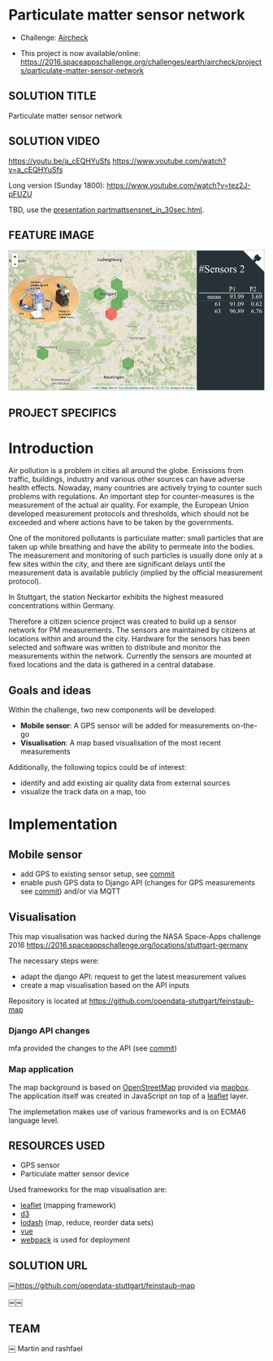 # Particulate matter sensor network

* Challenge: [Aircheck](https://2016.spaceappschallenge.org/challenges/earth/aircheck)

* This project is now available/online: https://2016.spaceappschallenge.org/challenges/earth/aircheck/projects/particulate-matter-sensor-network

<!--CREATE YOUR PROJECT SOLUTION

in response to
Aircheck
￼￼GENERAL INFORMATION-->


## SOLUTION TITLE

Particulate matter sensor network

<!--Our Great Solution...-->

## SOLUTION VIDEO

https://youtu.be/a_cEQHYuSfs
https://www.youtube.com/watch?v=a_cEQHYuSfs

Long version (Sunday 1800):
https://www.youtube.com/watch?v=tez2J-pFUZU

TBD, use the [presentation partmattsensnet_in_30sec.html](./partmattsensnet_in_30sec.html).

<!--
https://www.youtube.com/watch?v=WZbuZT__twE
-->

## FEATURE IMAGE

<!-- ￼Datei auswählen--> 

![Feature image](teaser.jpg)

## PROJECT SPECIFICS

<!--EXPLAIN YOUR SOLUTION-->

# Introduction

Air pollution is a problem in cities all around the globe. 
Emissions from traffic, buildings, industry and various other sources can have adverse health effects.
Nowaday, many countries are actively trying to counter such problems with regulations.
An important step for counter-measures is the measurement of the actual air quality.
For example, the European Union developed measurement protocols and thresholds, which should not be exceeded and where actions have to be taken by the governments.

One of the monitored pollutants is particulate matter: small particles that are taken up while breathing and have the ability to permeate into the bodies. 
The measurement and monitoring of such particles is usually done only at a few sites within the city, and there are significant delays until the measurement data is available publicly (implied by the official measurement protocol). 

In Stuttgart, the station Neckartor exhibits the highest measured concentrations within Germany.

Therefore a citizen science project was created to build up a sensor network for PM measurements.
The sensors are maintained by citizens at locations within and around the city.
Hardware for the sensors has been selected and software was written to distribute and monitor the measurements within the network.
Currently the sensors are mounted at fixed locations and the data is gathered in a central database. 

## Goals and ideas

Within the challenge, two new components will be developed:
    
* **Mobile sensor**: A GPS sensor will be added for measurements on-the-go
* **Visualisation**: A map based visualisation of the most recent measurements

Additionally, the following topics could be of interest: 

* identify and add existing air quality data from external sources
* visualize the track data on a map, too



# Implementation

## Mobile sensor

* add GPS to existing sensor setup, see [commit](https://github.com/opendata-stuttgart/sensors-software/commit/58ff3fc409eb353f7f1e25051d55f153be9601b7)
* enable push GPS data to Django API (changes for GPS measurements see [commit](https://github.com/opendata-stuttgart/feinstaub-api/commit/6b0a1d20685b5e9dd3dcb351e9b0b8860465e8df)) and/or via MQTT


## Visualisation

This map visualisation was hacked during the NASA Space-Apps challenge 2016
https://2016.spaceappschallenge.org/locations/stuttgart-germany

The necessary steps were:

* adapt the django API: request to get the latest measurement values
* create a map visualisation based on the API inputs

Repository is located at <https://github.com/opendata-stuttgart/feinstaub-map>

### Django API changes

mfa provided the changes to the API (see [commit](https://github.com/opendata-stuttgart/feinstaub-api/commit/3ebbce1b70d6454ff1371112fe14385c3d475b4b))

### Map application

The map background is based on [OpenStreetMap](http://openstreetmap.org/) provided via [mapbox](https://www.mapbox.com/).
The application itself was created in JavaScript on top of a [leaflet](http://leafletjs.com/) layer.

The implemetation makes use of various frameworks and is on ECMA6 language level.

<!-- Used frameworks are:

* [leaflet](http://leafletjs.com/) (mapping framework)
* [d3](https://d3js.org/)
* [lodash](https://lodash.com/) (map, reduce, reorder data sets)
* [vue](http://vuejs.org/)
* [webpack](https://webpack.github.io/) is used for deployment
-->


## RESOURCES USED

* GPS sensor
* Particulate matter sensor device

Used frameworks for the map visualisation are:

* [leaflet](http://leafletjs.com/) (mapping framework)
* [d3](https://d3js.org/)
* [lodash](https://lodash.com/) (map, reduce, reorder data sets)
* [vue](http://vuejs.org/)
* [webpack](https://webpack.github.io/) is used for deployment


## SOLUTION URL

￼https://github.com/opendata-stuttgart/feinstaub-map
<!--https://github.com/nasa/space-apps.git-->

￼￼
## TEAM
￼
Martin and rashfael
